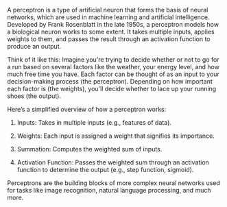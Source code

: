 A perceptron is a type of artificial neuron that forms the basis of neural networks, which are used in machine learning and artificial intelligence. Developed by Frank Rosenblatt in the late 1950s, a perceptron models how a biological neuron works to some extent. It takes multiple inputs, applies weights to them, and passes the result through an activation function to produce an output.

Think of it like this: Imagine you're trying to decide whether or not to go for a run based on several factors like the weather, your energy level, and how much free time you have. Each factor can be thought of as an input to your decision-making process (the perceptron). Depending on how important each factor is (the weights), you'll decide whether to lace up your running shoes (the output).

Here’s a simplified overview of how a perceptron works:

1. Inputs: Takes in multiple inputs (e.g., features of data).

2. Weights: Each input is assigned a weight that signifies its importance.

3. Summation: Computes the weighted sum of inputs.

4. Activation Function: Passes the weighted sum through an activation function to determine the output (e.g., step function, sigmoid).

Perceptrons are the building blocks of more complex neural networks used for tasks like image recognition, natural language processing, and much more.
